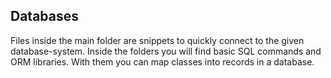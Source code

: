 ## Databases
Files inside the main folder are snippets to quickly connect to the given database-system. Inside the folders you will find basic SQL commands and ORM libraries. With them you can map classes into records in a database.
